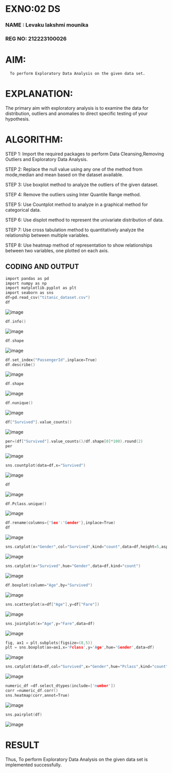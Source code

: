 # EXNO:02 DS
### NAME : Levaku lakshmi mounika
### REG NO: 212223100026
# AIM:
      To perform Exploratory Data Analysis on the given data set.
      
# EXPLANATION:
  The primary aim with exploratory analysis is to examine the data for distribution, outliers and anomalies to direct specific testing of your hypothesis.
  
# ALGORITHM:
STEP 1: Import the required packages to perform Data Cleansing,Removing Outliers and Exploratory Data Analysis.

STEP 2: Replace the null value using any one of the method from mode,median and mean based on the dataset available.

STEP 3: Use boxplot method to analyze the outliers of the given dataset.

STEP 4: Remove the outliers using Inter Quantile Range method.

STEP 5: Use Countplot method to analyze in a graphical method for categorical data.

STEP 6: Use displot method to represent the univariate distribution of data.

STEP 7: Use cross tabulation method to quantitatively analyze the relationship between multiple variables.

STEP 8: Use heatmap method of representation to show relationships between two variables, one plotted on each axis.

## CODING AND OUTPUT
```c
import pandas as pd
import numpy as np
import matplotlib.pyplot as plt
import seaborn as sns
df=pd.read_csv("titanic_dataset.csv")
df
```
![image](https://github.com/user-attachments/assets/f5d98124-3373-412b-be88-8c4f80b075d8)
```c
df.info()
```
![image](https://github.com/user-attachments/assets/3110bb31-2a23-4f18-b117-597498e41a6d)

```c
df.shape
```

![image](https://github.com/user-attachments/assets/b5da1cb4-242e-480c-a6c3-4b7b5fe8e2b4)

```c
df.set_index("PassengerId",inplace=True)
df.describe()
```
![image](https://github.com/user-attachments/assets/46ae3007-fdb6-44d6-8357-02a25f709496)

```c
df.shape
```
![image](https://github.com/user-attachments/assets/db96bfe1-dec2-4d79-92e2-49caab17bccd)

```c
df.nunique()
```
![image](https://github.com/user-attachments/assets/0e1f5d1e-7f24-4883-93cf-1459927bb324)

```c
df["Survived"].value_counts()
```
![image](https://github.com/user-attachments/assets/10fe84aa-05b4-4fee-bc01-03b2bb64dce0)
```c
per=(df["Survived"].value_counts()/df.shape[0]*100).round(2)
per
```
![image](https://github.com/user-attachments/assets/3272bc47-498a-4fc4-84e7-18aa98b4a05a)
```c
sns.countplot(data=df,x="Survived")
```
![image](https://github.com/user-attachments/assets/a89fa277-da80-4041-985f-d3748b7bfbae)
```c
df
```
![image](https://github.com/user-attachments/assets/a935377a-1aae-4907-bd91-99cde2237217)

```c
df.Pclass.unique()
```
![image](https://github.com/user-attachments/assets/5ec071e8-4193-4f57-8663-a65386fe6960)
```c
df.rename(columns={'Sex':'Gender'},inplace=True)
df
```
![image](https://github.com/user-attachments/assets/be23b9d9-6a30-4bde-80ac-eb601b398810)
```c
sns.catplot(x="Gender",col="Survived",kind="count",data=df,height=5,aspect=.7)
```
![image](https://github.com/user-attachments/assets/865515dd-2681-4b9f-af44-41bb9c4eeafa)

```c
sns.catplot(x="Survived",hue="Gender",data=df,kind="count")
```
![image](https://github.com/user-attachments/assets/f7164d7a-5a91-40a9-ae14-45a5af5ffa82)

```c
df.boxplot(column="Age",by="Survived")
```
![image](https://github.com/user-attachments/assets/fcb87124-8610-43e0-ba89-a5bf83a1295e)

```c
sns.scatterplot(x=df["Age"],y=df["Fare"])
```
![image](https://github.com/user-attachments/assets/2dbab6dc-536e-42bd-93bd-5c9ac604ac3e)
```c
sns.jointplot(x="Age",y="Fare",data=df)
```
![image](https://github.com/user-attachments/assets/5b039429-4824-415e-b082-9d9873e575bf)
```c
fig, ax1 = plt.subplots(figsize=(8,5))
plt = sns.boxplot(ax=ax1,x='Pclass',y='Age',hue='Gender',data=df)
```
![image](https://github.com/user-attachments/assets/a7bc5cd4-c35d-40b0-bdfe-37b78cc35374)
```c
sns.catplot(data=df,col="Survived",x="Gender",hue="Pclass",kind="count")
```
![image](https://github.com/user-attachments/assets/e53833a6-2138-43d8-876d-10dc3e85ac45)
```c
numeric_df =df.select_dtypes(include=['number'])
corr =numeric_df.corr()
sns.heatmap(corr,annot=True)
```
![image](https://github.com/user-attachments/assets/fd3919f9-76b1-4ea8-af15-ed00a27bd38a)

```c
sns.pairplot(df)
```
![image](https://github.com/user-attachments/assets/00f66888-4423-411e-8657-6ef16fc7a16e)

# RESULT
Thus, To perform Exploratory Data Analysis on the given data set is implemented successfully.
